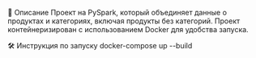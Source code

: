 🧩 Описание 
Проект на PySpark, который объединяет данные о продуктах и категориях, включая продукты без категорий. Проект контейнеризирован с использованием Docker для удобства запуска.


🛠 Инструкция по запуску 
docker-compose up --build
